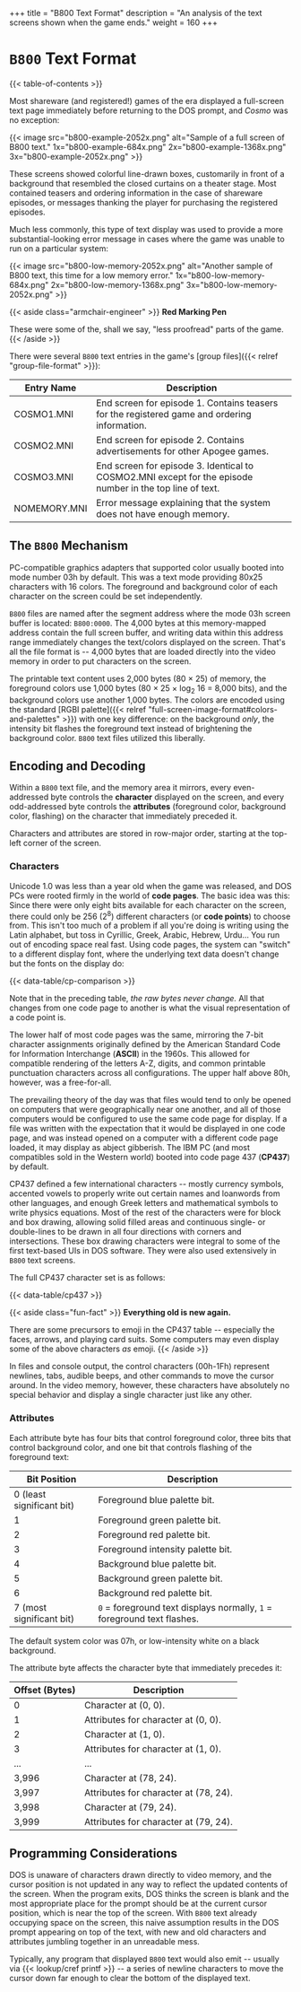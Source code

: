 +++
title = "B800 Text Format"
description = "An analysis of the text screens shown when the game ends."
weight = 160
+++

# `B800` Text Format

{{< table-of-contents >}}

Most shareware (and registered!) games of the era displayed a full-screen text page immediately before returning to the DOS prompt, and _Cosmo_ was no exception:

{{< image src="b800-example-2052x.png"
    alt="Sample of a full screen of B800 text."
    1x="b800-example-684x.png"
    2x="b800-example-1368x.png"
    3x="b800-example-2052x.png" >}}

These screens showed colorful line-drawn boxes, customarily in front of a background that resembled the closed curtains on a theater stage. Most contained teasers and ordering information in the case of shareware episodes, or messages thanking the player for purchasing the registered episodes.

Much less commonly, this type of text display was used to provide a more substantial-looking error message in cases where the game was unable to run on a particular system:

{{< image src="b800-low-memory-2052x.png"
    alt="Another sample of B800 text, this time for a low memory error."
    1x="b800-low-memory-684x.png"
    2x="b800-low-memory-1368x.png"
    3x="b800-low-memory-2052x.png" >}}

{{< aside class="armchair-engineer" >}}
**Red Marking Pen**

These were some of the, shall we say, "less proofread" parts of the game.
{{< /aside >}}

There were several `B800` text entries in the game's [group files]({{< relref "group-file-format" >}}):

Entry Name   | Description
-------------|------------
COSMO1.MNI   | End screen for episode 1. Contains teasers for the registered game and ordering information.
COSMO2.MNI   | End screen for episode 2. Contains advertisements for other Apogee games.
COSMO3.MNI   | End screen for episode 3. Identical to COSMO2.MNI except for the episode number in the top line of text.
NOMEMORY.MNI | Error message explaining that the system does not have enough memory.

## The `B800` Mechanism

PC-compatible graphics adapters that supported color usually booted into mode number 03h by default. This was a text mode providing 80x25 characters with 16 colors. The foreground and background color of each character on the screen could be set independently.

`B800` files are named after the segment address where the mode 03h screen buffer is located: `B800:0000`. The 4,000 bytes at this memory-mapped address contain the full screen buffer, and writing data within this address range  immediately changes the text/colors displayed on the screen. That's all the file format is -- 4,000 bytes that are loaded directly into the video memory in order to put characters on the screen.

The printable text content uses 2,000 bytes (80 &times; 25) of memory, the foreground colors use 1,000 bytes (80 &times; 25 &times; log<sub>2</sub> 16 = 8,000 bits), and the background colors use another 1,000 bytes. The colors are encoded using the standard [RGBI palette]({{< relref "full-screen-image-format#colors-and-palettes" >}}) with one key difference: on the background _only_, the intensity bit flashes the foreground text instead of brightening the background color. `B800` text files utilized this liberally.

## Encoding and Decoding

Within a `B800` text file, and the memory area it mirrors, every even-addressed byte controls the **character** displayed on the screen, and every odd-addressed byte controls the **attributes** (foreground color, background color, flashing) on the character that immediately preceded it.

Characters and attributes are stored in row-major order, starting at the top-left corner of the screen.

### Characters

Unicode 1.0 was less than a year old when the game was released, and DOS PCs were rooted firmly in the world of **code pages**. The basic idea was this: Since there were only eight bits available for each character on the screen, there could only be 256 (2<sup>8</sup>) different characters (or **code points**) to choose from. This isn't too much of a problem if all you're doing is writing using the Latin alphabet, but toss in Cyrillic, Greek, Arabic, Hebrew, Urdu... You run out of encoding space real fast. Using code pages, the system can "switch" to a different display font, where the underlying text data doesn't change but the fonts on the display do:

{{< data-table/cp-comparison >}}

Note that in the preceding table, _the raw bytes never change._ All that changes from one code page to another is what the visual representation of a code point is.

The lower half of most code pages was the same, mirroring the 7-bit character assignments originally defined by the American Standard Code for Information Interchange (**ASCII**) in the 1960s. This allowed for compatible rendering of the letters A-Z, digits, and common printable punctuation characters across all configurations. The upper half above 80h, however, was a free-for-all.

The prevailing theory of the day was that files would tend to only be opened on computers that were geographically near one another, and all of those computers would be configured to use the same code page for display. If a file was written with the expectation that it would be displayed in one code page, and was instead opened on a computer with a different code page loaded, it may display as abject gibberish. The IBM PC (and most compatibles sold in the Western world) booted into code page 437 (**CP437**) by default.

CP437 defined a few international characters -- mostly currency symbols, accented vowels to properly write out certain names and loanwords from other languages, and enough Greek letters and mathematical symbols to write physics equations. Most of the rest of the characters were for block and box drawing, allowing solid filled areas and continuous single- or double-lines to be drawn in all four directions with corners and intersections. These box drawing characters were integral to some of the first text-based UIs in DOS software. They were also used extensively in `B800` text screens.

The full CP437 character set is as follows:

{{< data-table/cp437 >}}

{{< aside class="fun-fact" >}}
**Everything old is new again.**

There are some precursors to emoji in the CP437 table -- especially the faces, arrows, and playing card suits. Some computers may even display some of the above characters _as_ emoji.
{{< /aside >}}

In files and console output, the control characters (00h-1Fh) represent newlines, tabs, audible beeps, and other commands to move the cursor around. In the video memory, however, these characters have absolutely no special behavior and display a single character just like any other.

### Attributes

Each attribute byte has four bits that control foreground color, three bits that control background color, and one bit that controls flashing of the foreground text:

Bit Position              | Description
--------------------------|------------
0 (least significant bit) | Foreground blue palette bit.
1                         | Foreground green palette bit.
2                         | Foreground red palette bit.
3                         | Foreground intensity palette bit.
4                         | Background blue palette bit.
5                         | Background green palette bit.
6                         | Background red palette bit.
7 (most significant bit)  | `0` = foreground text displays normally, `1` = foreground text flashes.

The default system color was 07h, or low-intensity white on a black background.

The attribute byte affects the character byte that immediately precedes it:

Offset (Bytes) | Description
---------------|------------
0              | Character at (0, 0).
1              | Attributes for character at (0, 0).
2              | Character at (1, 0).
3              | Attributes for character at (1, 0).
...            | ...
3,996          | Character at (78, 24).
3,997          | Attributes for character at (78, 24).
3,998          | Character at (79, 24).
3,999          | Attributes for character at (79, 24).

## Programming Considerations

DOS is unaware of characters drawn directly to video memory, and the cursor position is not updated in any way to reflect the updated contents of the screen. When the program exits, DOS thinks the screen is blank and the most appropriate place for the prompt should be at the current cursor position, which is near the top of the screen. With `B800` text already occupying space on the screen, this naive assumption results in the DOS prompt appearing on top of the text, with new and old characters and attributes jumbling together in an unreadable mess.

Typically, any program that displayed `B800` text would also emit -- usually via {{< lookup/cref printf >}} -- a series of newline characters to move the cursor down far enough to clear the bottom of the displayed text.
